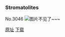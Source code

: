### Stromatolites
No.3046
![图片不见了~~~](https://imgs.xkcd.com/comics/stromatolites.png)

[原址](https://xkcd.com//3046) [下载](https://imgs.xkcd.com/comics/stromatolites.png)

